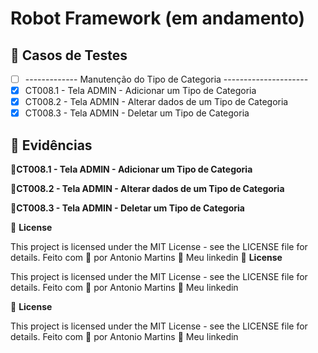 # Robot Framework (em andamento)

## 🔖 Casos de Testes
- [ ] ------------- Manutenção do Tipo de Categoria ---------------------
- [X] CT008.1 - Tela ADMIN - Adicionar um Tipo de Categoria
- [X] CT008.2 - Tela ADMIN - Alterar dados de um Tipo de Categoria
- [X] CT008.3 - Tela ADMIN - Deletar um Tipo de Categoria

## 🚀 Evidências
🚀**CT008.1 - Tela ADMIN - Adicionar um Tipo de Categoria**

🚀**CT008.2 - Tela ADMIN - Alterar dados de um Tipo de Categoria**

🚀**CT008.3 - Tela ADMIN - Deletar um Tipo de Categoria**

📝 **License**

This project is licensed under the MIT License - see the LICENSE file for details.
Feito com 💜  por Antonio Martins 👋   Meu linkedin
📝 **License**

This project is licensed under the MIT License - see the LICENSE file for details.
Feito com 💜  por Antonio Martins 👋   Meu linkedin





📝 **License**

This project is licensed under the MIT License - see the LICENSE file for details.
Feito com 💜  por Antonio Martins 👋   Meu linkedin


